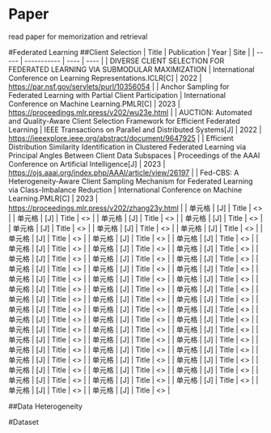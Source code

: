 # Paper
read paper for memorization and retrieval

#Federated Learning
##Client Selection
|  Title   | Publication  |  Year   | Site  |
|  -----   | -----------  |  ----   | ----  |
|  DIVERSE CLIENT SELECTION FOR FEDERATED LEARNING VIA SUBMODULAR MAXIMIZATION  | International Conference on Learning Representations.ICLR\[C\]  |  2022   | <https://par.nsf.gov/servlets/purl/10356054>  |
| Anchor Sampling for Federated Learning with Partial Client Participation  | International Conference on Machine Learning.PMLR\[C\] |  2023   | <https://proceedings.mlr.press/v202/wu23e.html>  |
| AUCTION: Automated and Quality-Aware Client Selection Framework for Efficient Federated Learning  | IEEE Transactions on Parallel and Distributed Systems\[J\] |  2022   | <https://ieeexplore.ieee.org/abstract/document/9647925>  |
| Efficient Distribution Similarity Identification in Clustered Federated Learning via Principal Angles Between Client Data Subspaces  | Proceedings of the AAAI Conference on Artificial Intelligence\[J\] |  2023   | <https://ojs.aaai.org/index.php/AAAI/article/view/26197>  |
| Fed-CBS: A Heterogeneity-Aware Client Sampling Mechanism for Federated Learning via Class-Imbalance Reduction  | International Conference on Machine Learning.PMLR\[C\] |  2023   | <https://proceedings.mlr.press/v202/zhang23y.html>  |
| 单元格  | \[J\] |  Title   | <>  |
| 单元格  | \[J\] |  Title   | <>  |
| 单元格  | \[J\] |  Title   | <>  |
| 单元格  | \[J\] |  Title   | <>  |
| 单元格  | \[J\] |  Title   | <>  |
| 单元格  | \[J\] |  Title   | <>  |
| 单元格  | \[J\] |  Title   | <>  |
| 单元格  | \[J\] |  Title   | <>  |
| 单元格  | \[J\] |  Title   | <>  |
| 单元格  | \[J\] |  Title   | <>  |
| 单元格  | \[J\] |  Title   | <>  |
| 单元格  | \[J\] |  Title   | <>  |
| 单元格  | \[J\] |  Title   | <>  |
| 单元格  | \[J\] |  Title   | <>  |
| 单元格  | \[J\] |  Title   | <>  |
| 单元格  | \[J\] |  Title   | <>  |
| 单元格  | \[J\] |  Title   | <>  |
| 单元格  | \[J\] |  Title   | <>  |
| 单元格  | \[J\] |  Title   | <>  |
| 单元格  | \[J\] |  Title   | <>  |
| 单元格  | \[J\] |  Title   | <>  |
| 单元格  | \[J\] |  Title   | <>  |
| 单元格  | \[J\] |  Title   | <>  |
| 单元格  | \[J\] |  Title   | <>  |
| 单元格  | \[J\] |  Title   | <>  |
| 单元格  | \[J\] |  Title   | <>  |
| 单元格  | \[J\] |  Title   | <>  |
| 单元格  | \[J\] |  Title   | <>  |
| 单元格  | \[J\] |  Title   | <>  |
| 单元格  | \[J\] |  Title   | <>  |
| 单元格  | \[J\] |  Title   | <>  |
| 单元格  | \[J\] |  Title   | <>  |
| 单元格  | \[J\] |  Title   | <>  |
| 单元格  | \[J\] |  Title   | <>  |
| 单元格  | \[J\] |  Title   | <>  |
| 单元格  | \[J\] |  Title   | <>  |
| 单元格  | \[J\] |  Title   | <>  |
| 单元格  | \[J\] |  Title   | <>  |
| 单元格  | \[J\] |  Title   | <>  |
| 单元格  | \[J\] |  Title   | <>  |
| 单元格  | \[J\] |  Title   | <>  |
| 单元格  | \[J\] |  Title   | <>  |
| 单元格  | \[J\] |  Title   | <>  |
| 单元格  | \[J\] |  Title   | <>  |
| 单元格  | \[J\] |  Title   | <>  |
| 单元格  | \[J\] |  Title   | <>  |
| 单元格  | \[J\] |  Title   | <>  |
| 单元格  | \[J\] |  Title   | <>  |
| 单元格  | \[J\] |  Title   | <>  |
| 单元格  | \[J\] |  Title   | <>  |
| 单元格  | \[J\] |  Title   | <>  |
| 单元格  | \[J\] |  Title   | <>  |
| 单元格  | \[J\] |  Title   | <>  |
| 单元格  | \[J\] |  Title   | <>  |




##Data Heterogeneity


#Dataset
